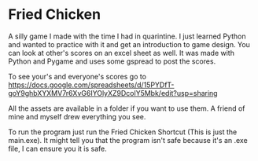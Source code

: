 # Fried Chicken
A silly game I made with the time I had in quarintine. I just learned Python and wanted to practice with it and get an introduction to   game design. You can look at other's scores on an excel sheet as well. It was made with Python and Pygame and uses some gspread to post the scores.

To see your's and everyone's scores go to https://docs.google.com/spreadsheets/d/15PYDfT-goY9ghbXYXMV7r6XvG6IYOlyXZ9DcolY5Mbk/edit?usp=sharing

All the assets are available in a folder if you want to use them. A friend of mine and myself drew everything you see.

To run the program just run the Fried Chicken Shortcut (This is just the main.exe). It might tell you that the program isn't safe because it's an .exe file, I can ensure you it is safe.
